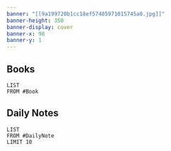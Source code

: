 ```yaml
---
banner: "[[9a199720b1cc18ef57485971015745a0.jpg]]"
banner-height: 350
banner-display: cover
banner-x: 98
banner-y: 1
---
```


## Books
```dataview
LIST
FROM #Book 
```

## Daily Notes
```dataview
LIST
FROM #DailyNote 
LIMIT 10
```

